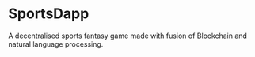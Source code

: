 # SportsDapp
A decentralised sports fantasy game made with fusion of Blockchain and natural language processing.
